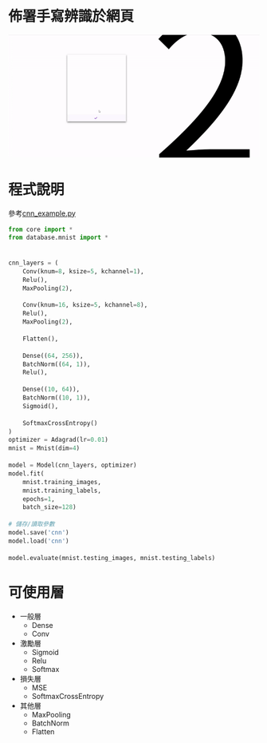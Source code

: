 # 佈署手寫辨識於網頁
![網頁示範](https://github.com/sunrimii/midoria/blob/master/demo.gif)

# 程式說明
參考[cnn_example.py](https://github.com/sunrimii/midoria/blob/master/cnn_example.py)
```python
from core import *
from database.mnist import *


cnn_layers = (
    Conv(knum=8, ksize=5, kchannel=1), 
    Relu(), 
    MaxPooling(2), 
    
    Conv(knum=16, ksize=5, kchannel=8), 
    Relu(), 
    MaxPooling(2), 
    
    Flatten(), 
    
    Dense((64, 256)), 
    BatchNorm((64, 1)), 
    Relu(), 

    Dense((10, 64)), 
    BatchNorm((10, 1)), 
    Sigmoid(), 
    
    SoftmaxCrossEntropy()
)
optimizer = Adagrad(lr=0.01)
mnist = Mnist(dim=4)

model = Model(cnn_layers, optimizer)
model.fit(
    mnist.training_images, 
    mnist.training_labels, 
    epochs=1, 
    batch_size=128)

# 儲存/讀取參數
model.save('cnn')
model.load('cnn')

model.evaluate(mnist.testing_images, mnist.testing_labels)
```

# 可使用層
- 一般層
  - Dense
  - Conv
- 激勵層
  - Sigmoid
  - Relu
  - Softmax
- 損失層
  - MSE
  - SoftmaxCrossEntropy
- 其他層
  - MaxPooling
  - BatchNorm
  - Flatten
